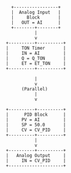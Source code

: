                 +-----------------+
                |  Analog Input   |
                |     Block       |
                |   OUT = AI      |
                +--------+--------+
                         |
                         v
              +----------+----------+
              |     TON Timer       |
              |     IN = AI         |
              |     Q = Q_TON       |
              |     ET = ET_TON     |
              +----------+----------+

                         |
                         v
                    (Parallel)
                         |
                         v

              +----------+----------+
              |      PID Block      |
              |     PV = AI         |
              |     SP = 50.0       |
              |     CV = CV_PID     |
              +----------+----------+
                         |
                         v
              +----------+----------+
              |   Analog Output     |
              |     IN = CV_PID     |
              +---------------------+
